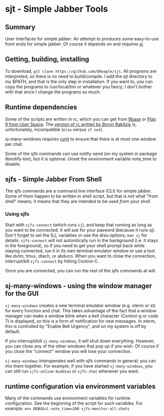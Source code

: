 # sjt - Simple Jabber Tools

## Summary

User interfaces for simple jabber.  An attempt to produces some easy-to-use
front ends for simple jabber.  Of course it depends on and requires
[sj](https://github.com/younix/sj).

## Getting, building, installing

To download, `git clone https://github.com/GReagle/sjt`.  All programs are
interpreted, so there is no need to build/compile.  I add the sjt directory
to my $PATH, and that is the only step in installation.  If you want to,
you can copy the programs to /usr/local/bin or whatever you fancy; I don't
bother with that since I change the programs so much.

## Runtime dependencies

Some of the scripts are written in rc, which you can get from [9base](http://tools.suckless.org/9base) or [Plan 9 from User Space](https://github.com/9fans/plan9port).  The [version of rc written by Byron Rakitzis](http://tobold.org/article/rc) is, unfortunately, incompatible (`else` versus `if not`).

sj-many-windows requires [runit](http://smarden.org/runit/) to ensure that
there is at most one window per chat.

Some of the sjfs commands can use notify-send (on my system in package
libnotify-bin), but it is optional.  Unset the environment variable
note_time to disable.

## sjfs - Simple Jabber From Shell

The sjfs commands are a command line interface (CLI) for simple jabber.
Some of them happen to be written in shell script, but that is not what
"from shell" means; it means that they are intended to be used *from your
shell*.

### Using sjfs

Start with `sjfs-connect` (which runs `sj`), and keep that running as long as
you want to be connected.  It will ask for your pasword (because it runs
sj).  Don't forget to set the SJ_ variables or use the drsu options; `man
sj` for details.  `sjfs-connect` will not automtically run in the background
(i.e. it stays in the foreground), so if you need to get your shell prompt
back while staying connected, run it in its own terminal emulator window or
use a tool like dvtm, tmux, dtach, or abduco.  When you want to close
the connection, interrupt/kill `sjfs-connect` by hitting Control-C.

Once you are connected, you can run the rest of the sjfs commands at will.

## sj-many-windows - using the window manager for the GUI

`sj-many-windows` creates a new terminal emulator window (e.g. xterm or st)
for every function and chat.  This takes advantage of the fact that a
window manager can make a window blink when a bell character (Control-g or
code 7) is displayed, so this is a form of notification for new messages.
In xterm, this is controlled by "Enable Bell Urgency", and on my system is
off by default.

If you interrupt/kill `sj-many-windows`, it will shut down everything.
However, you can close any of the other windows that pop up if you wish.
Of course if you close the "connect" window you will lose your connection.

`sj-many-windows` interoperates well with sjfs commands in general; you can
mix them together.  For example, if you have started `sj-many-windows`, you
can still run `sjfs-online-buddies` or `sjfs-chat` whenever you want.

## runtime configuration via environment variables

Many of the commands use environment variables for runtime configuration.
See the beginning of the script for such variables.  For example: `env
DEBUG=1 note_time=200 sjfs-monitor-all-chats`
